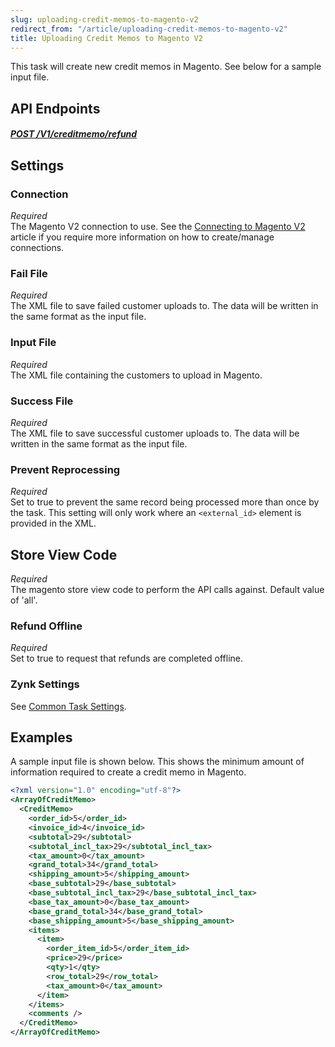 ```yaml
---
slug: uploading-credit-memos-to-magento-v2
redirect_from: "/article/uploading-credit-memos-to-magento-v2"
title: Uploading Credit Memos to Magento V2
---
```

This task will create new credit memos in Magento. See below for a sample input file.

## API Endpoints
##### [POST /V1/creditmemo/refund](https://devdocs.magento.com/redoc/2.3/admin-rest-api.html#operation/salesCreditmemoManagementV1RefundPost)  

## Settings
### Connection
_Required_  
The Magento V2 connection to use. See the [Connecting to Magento V2](connecting-to-magento-v2) article if you require more information on how to create/manage connections.

### Fail File
_Required_  
The XML file to save failed customer uploads to. The data will be written in the same format as the input file.

### Input File
_Required_  
The XML file containing the customers to upload in Magento.

### Success File
_Required_  
The XML file to save successful customer uploads to. The data will be written in the same format as the input file.

### Prevent Reprocessing
_Required_  
Set to true to prevent the same record being processed more than once by the task. This setting will only work where an `<external_id>` element is provided in the XML.

## Store View Code
_Required_  
The magento store view code to perform the API calls against. Default value of 'all'.

### Refund Offline
_Required_  
Set to true to request that refunds are completed offline.

### Zynk Settings
See [Common Task Settings](common-task-settings).

## Examples
A sample input file is shown below. This shows the minimum amount of information required to create a credit memo in Magento.
```xml
<?xml version="1.0" encoding="utf-8"?>
<ArrayOfCreditMemo>
  <CreditMemo>
    <order_id>5</order_id>
    <invoice_id>4</invoice_id>
    <subtotal>29</subtotal>
    <subtotal_incl_tax>29</subtotal_incl_tax>
    <tax_amount>0</tax_amount>
    <grand_total>34</grand_total>
    <shipping_amount>5</shipping_amount>
    <base_subtotal>29</base_subtotal>
    <base_subtotal_incl_tax>29</base_subtotal_incl_tax>
    <base_tax_amount>0</base_tax_amount>
    <base_grand_total>34</base_grand_total>
    <base_shipping_amount>5</base_shipping_amount>
    <items>
      <item>
        <order_item_id>5</order_item_id>
        <price>29</price>
        <qty>1</qty>
        <row_total>29</row_total>
        <tax_amount>0</tax_amount>
      </item>
    </items>
    <comments />
  </CreditMemo>
</ArrayOfCreditMemo>
```
